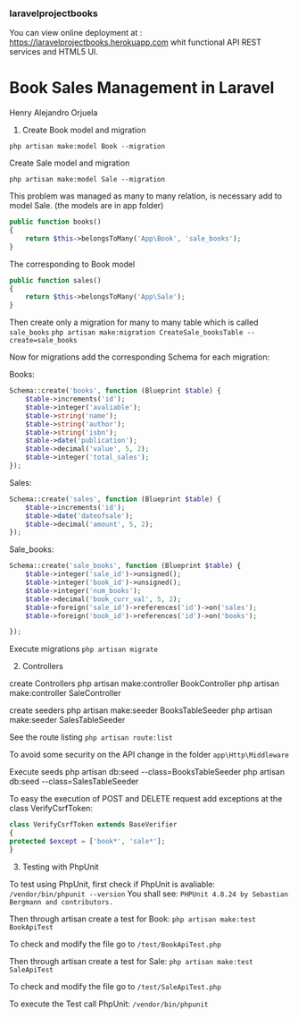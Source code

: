 ### laravelprojectbooks
You can view online deployment at : https://laravelprojectbooks.herokuapp.com
whit functional API REST services and HTML5 UI.

# Book Sales Management in Laravel
Henry Alejandro Orjuela

1. Create  Book model and migration

  `php artisan make:model Book --migration`

  Create  Sale model and migration

  `php artisan make:model Sale --migration`

  This problem was managed as many to many relation,  is necessary add to model Sale.
  (the models are in app folder)
  ```php
  public function books()
  {
      return $this->belongsToMany('App\Book', 'sale_books');
  }
  ```
  The corresponding  to Book model
  ```php
  public function sales()
  {
      return $this->belongsToMany('App\Sale');
  }
  ```
  Then create only a migration for many to many table which is called `sale_books`
  `php artisan make:migration CreateSale_booksTable --create=sale_books`

  Now for migrations add the corresponding Schema for each migration:

  Books:
  ```php
  Schema::create('books', function (Blueprint $table) {
      $table->increments('id');
      $table->integer('avaliable');
      $table->string('name');
      $table->string('author');
      $table->string('isbn');
      $table->date('publication');
      $table->decimal('value', 5, 2);
      $table->integer('total_sales');
  });
  ```
  Sales:

  ```php
  Schema::create('sales', function (Blueprint $table) {
      $table->increments('id');
      $table->date('dateofsale');
      $table->decimal('amount', 5, 2);
  });
  ```
  Sale_books:

  ```php
  Schema::create('sale_books', function (Blueprint $table) {
      $table->integer('sale_id')->unsigned();
      $table->integer('book_id')->unsigned();
      $table->integer('num_books');
      $table->decimal('book_curr_val', 5, 2);
      $table->foreign('sale_id')->references('id')->on('sales');
      $table->foreign('book_id')->references('id')->on('books');

  });
  ```

  Execute migrations
  `php artisan migrate`

2. Controllers

  create Controllers
  php artisan make:controller BookController
  php artisan make:controller SaleController

  create seeders
  php artisan make:seeder BooksTableSeeder
  php artisan make:seeder SalesTableSeeder


  See the route listing
  `php artisan route:list`

  To avoid some security on the API change in the folder  `app\Http\Middleware`

  Execute seeds
  php artisan db:seed --class=BooksTableSeeder
  php artisan db:seed --class=SalesTableSeeder


  To easy the execution of POST and DELETE request add exceptions at the class VerifyCsrfToken:
  ```php
  class VerifyCsrfToken extends BaseVerifier
  {
  protected $except = ['book*', 'sale*'];
  }
  ```
3. Testing with PhpUnit

  To test using PhpUnit, first check if PhpUnit is avaliable:
  `/vendor/bin/phpunit --version`
  You shall see:
  `PHPUnit 4.8.24 by Sebastian Bergmann and contributors.`

  Then through artisan create a test for Book:
  `php artisan make:test BookApiTest`

  To check and modify the file go to `/test/BookApiTest.php`

  Then through artisan create a test for Sale:
  `php artisan make:test SaleApiTest`

  To check and modify the file go to `/test/SaleApiTest.php`

  To execute the Test call PhpUnit:
  `/vendor/bin/phpunit`
